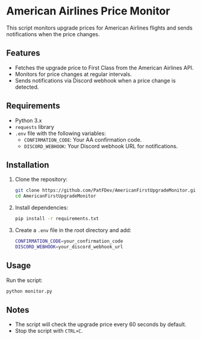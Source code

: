 # American Airlines Price Monitor

This script monitors upgrade prices for American Airlines flights and sends notifications when the price changes.

## Features
- Fetches the upgrade price to First Class from the American Airlines API.
- Monitors for price changes at regular intervals.
- Sends notifications via Discord webhook when a price change is detected.

## Requirements
- Python 3.x
- `requests` library
- `.env` file with the following variables:
  - `CONFIRMATION_CODE`: Your AA confirmation code.
  - `DISCORD_WEBHOOK`: Your Discord webhook URL for notifications.

## Installation
1. Clone the repository:
   ```sh
   git clone https://github.com/PatFDev/AmericanFirstUpgradeMonitor.git
   cd AmericanFirstUpgradeMonitor
   ```
2. Install dependencies:
   ```sh
   pip install -r requirements.txt
   ```
3. Create a `.env` file in the root directory and add:
   ```sh
   CONFIRMATION_CODE=your_confirmation_code
   DISCORD_WEBHOOK=your_discord_webhook_url
   ```

## Usage
Run the script:
```sh
python monitor.py
```

## Notes
- The script will check the upgrade price every 60 seconds by default.
- Stop the script with `CTRL+C`.

